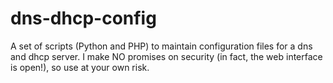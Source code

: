 dns-dhcp-config
===============

A set of scripts (Python and PHP) to maintain configuration files for a dns and dhcp server. I make NO promises on security (in fact, the web interface is open!), so use at your own risk. 
